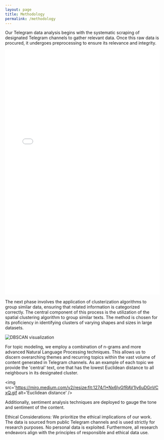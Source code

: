 ```yaml
---
layout: page
title: Methodology
permalink: /methodology
---
```


Our Telegram data analysis begins with the systematic scraping of designated Telegram channels to gather relevant data. Once this raw data is procured, it undergoes preprocessing to ensure its relevance and integrity.



<!-- Embedding Main Plotly Visualization -->
<div class="wide-iframe-container">
    <iframe src="{{ site.baseurl }}/visualizations/2023-10-11/fig_pie_subs.html" width="100%" height="800" frameborder="0"></iframe>
</div>


The next phase involves the application of clusterization algorithms to group similar data, ensuring that related information is categorized correctly. The central component of this process is the utilization of the spatial clustering algorithm to group similar texts. The method is chosen for its proficiency in identifying clusters of varying shapes and sizes in large datasets.

<img src='https://i.pinimg.com/originals/bb/3d/5e/bb3d5e522cbcb2dd07a81f8118de2041.gif' alt='DBSCAN visualization' />


For topic modeling, we employ a combination of n-grams and more advanced Natural Language Processing techniques. This allows us to discern overarching themes and recurring topics within the vast volume of content generated in Telegram channels. As an example of each topic we provide the 'central' text, one that has the lowest Euclidean distance to all neighbours in its designated cluster.

<img src='https://miro.medium.com/v2/resize:fit:1274/1*Nx6IyGfRAV1ly6uDGnVCxQ.gif alt='Euclidean distance' />


Additionally, sentiment analysis techniques are deployed to gauge the tone and sentiment of the content.

Ethical Considerations: We prioritize the ethical implications of our work. The data is sourced from public Telegram channels and is used strictly for research purposes. No personal data is exploited. Furthermore, all research endeavors align with the principles of responsible and ethical data use.
